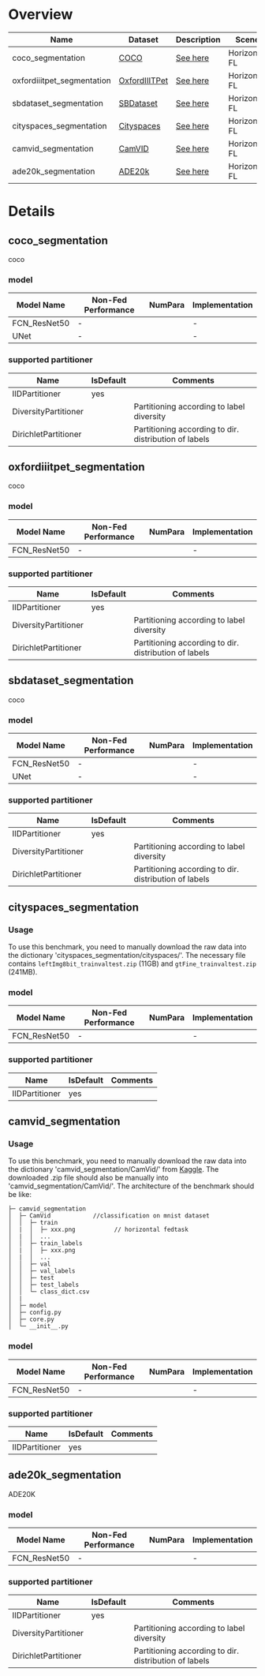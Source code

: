 # Overview
| **Name**                   | **Dataset**                                                         | **Description**                         | **Scene**     | **Download**                                                                                              | **Remark**      |
|----------------------------|---------------------------------------------------------------------|-----------------------------------------|---------------|-----------------------------------------------------------------------------------------------------------|-----------------|
| coco_segmentation          | [COCO](https://cocodataset.org/#detection-2016)                     | [See here](#coco_segmentation)          | Horizontal FL | [Click Here](https://github.com/WwZzz/easyFL/raw/FLGo/resources/benchmark/coco_segmentation.zip)          | (under testing) |
| oxfordiiitpet_segmentation | [OxfordIIITPet](https://www.robots.ox.ac.uk/~vgg/data/pets/)        | [See here](#oxfordiiitpet_segmentation) | Horizontal FL | [Click Here](https://github.com/WwZzz/easyFL/raw/FLGo/resources/benchmark/oxfordiiitpet_segmentation.zip) |                 |
| sbdataset_segmentation     | [SBDataset](http://home.bharathh.info/pubs/codes/SBD/download.html) | [See here](#sbdataset_segmentation)     | Horizontal FL | [Click Here](https://github.com/WwZzz/easyFL/raw/FLGo/resources/benchmark/sbdataset_segmentation.zip)     |                 |
| cityspaces_segmentation    | [Cityspaces](https://www.cityscapes-dataset.com/)                   | [See here](#cityspaces_segmentation)    | Horizontal FL | [Click Here](https://github.com/WwZzz/easyFL/raw/FLGo/resources/benchmark/cityspaces_segmentation.zip)    |                 |
| camvid_segmentation        | [CamVID](https://www.kaggle.com/datasets/carlolepelaars/camvid)     | [See here](#camvid_segmentation)        | Horizontal FL | [Click Here](https://github.com/WwZzz/easyFL/raw/FLGo/resources/benchmark/camvid_segmentation.zip)        |                 |
| ade20k_segmentation        | [ADE20k](http://sceneparsing.csail.mit.edu/ )                       | [See here](#ade20k_segmentation)        | Horizontal FL | [Click Here](https://github.com/WwZzz/easyFL/raw/FLGo/resources/benchmark/ade20k_segmentation.zip)        |                 |


# Details

## **coco_segmentation**
<div id="coco_segmentation"></div>
coco

### model
| **Model Name** | **Non-Fed Performance** | **NumPara** | **Implementation** |
|----------------|-------------------------|-------------|--------------------|
| FCN_ResNet50   | -                       |             | -                  |
| UNet           | -                       |             | -                  |

### supported partitioner
| Name                 | IsDefault | Comments                                               |
|----------------------|-----------|--------------------------------------------------------|
| IIDPartitioner       | yes       |                                                        |
| DiversityPartitioner |           | Partitioning according to label diversity              |
| DirichletPartitioner |           | Partitioning according to dir. distribution of labels  |

## **oxfordiiitpet_segmentation**
<div id="oxfordiiitpet_segmentation"></div>
coco

### model
| **Model Name** | **Non-Fed Performance** | **NumPara** | **Implementation** |
|----------------|-------------------------|-------------|--------------------|
| FCN_ResNet50   | -                       |             | -                  |

### supported partitioner
| Name                 | IsDefault | Comments                                               |
|----------------------|-----------|--------------------------------------------------------|
| IIDPartitioner       | yes       |                                                        |
| DiversityPartitioner |           | Partitioning according to label diversity              |
| DirichletPartitioner |           | Partitioning according to dir. distribution of labels  |

## **sbdataset_segmentation**
<div id="sbdataset_segmentation"></div>
coco

### model
| **Model Name** | **Non-Fed Performance** | **NumPara** | **Implementation** |
|----------------|-------------------------|-------------|--------------------|
| FCN_ResNet50   | -                       |             | -                  |
| UNet           | -                       |             | -                  |

### supported partitioner
| Name                 | IsDefault | Comments                                               |
|----------------------|-----------|--------------------------------------------------------|
| IIDPartitioner       | yes       |                                                        |
| DiversityPartitioner |           | Partitioning according to label diversity              |
| DirichletPartitioner |           | Partitioning according to dir. distribution of labels  |

## **cityspaces_segmentation**
<div id="cityspaces_segmentation"></div>

### Usage
To use this benchmark, you need to manually download the raw data into the dictionary 'cityspaces_segmentation/cityspaces/'. The necessary file contains
`leftImg8bit_trainvaltest.zip` (11GB) and `gtFine_trainvaltest.zip` (241MB).

### model
| **Model Name** | **Non-Fed Performance** | **NumPara** | **Implementation** |
|----------------|-------------------------|-------------|--------------------|
| FCN_ResNet50   | -                       |             | -                  |

### supported partitioner
| Name                 | IsDefault | Comments                                               |
|----------------------|-----------|--------------------------------------------------------|
| IIDPartitioner       | yes       |                                                        |

## **camvid_segmentation**
<div id="camvid_segmentation"></div>

### Usage
To use this benchmark, you need to manually download the raw data into the dictionary 'camvid_segmentation/CamVid/' from [Kaggle](https://www.kaggle.com/datasets/carlolepelaars/camvid).
The downloaded .zip file should also be manually into 'camvid_segmentation/CamVid/'. The architecture of the benchmark should be like:
```
├─ camvid_segmentation
│  ├─ CamVid			//classification on mnist dataset
│  │  ├─ train       
│  |  │  ├─ xxx.png           // horizontal fedtask
│  |  │  ...  
│  │  ├─ train_labels   
│  |  │  ├─ xxx.png    
│  |  │  ...  
│  │  ├─ val
│  │  ├─ val_labels 
│  │  ├─ test
│  │  ├─ test_labels 
│  │  └─ class_dict.csv
│  |     
│  ├─ model
│  ├─ config.py
│  ├─ core.py
│  └─ __init__.py
```

### model
| **Model Name** | **Non-Fed Performance** | **NumPara** | **Implementation** |
|----------------|-------------------------|-------------|--------------------|
| FCN_ResNet50   | -                       |             | -                  |

### supported partitioner
| Name                 | IsDefault | Comments                                               |
|----------------------|-----------|--------------------------------------------------------|
| IIDPartitioner       | yes       |                                                        |


## **ade20k_segmentation**
<div id="ade20k_segmentation"></div>
ADE20K

### model
| **Model Name** | **Non-Fed Performance** | **NumPara** | **Implementation** |
|----------------|-------------------------|-------------|--------------------|
| FCN_ResNet50   | -                       |             | -                  |

### supported partitioner
| Name                 | IsDefault | Comments                                               |
|----------------------|-----------|--------------------------------------------------------|
| IIDPartitioner       | yes       |                                                        |
| DiversityPartitioner |           | Partitioning according to label diversity              |
| DirichletPartitioner |           | Partitioning according to dir. distribution of labels  |
